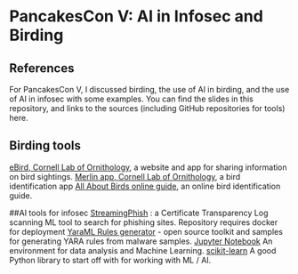 # PancakesCon V: AI in Infosec and Birding
## References
For PancakesCon V, I discussed birding, the use of AI in birding, and the use of AI in infosec with some examples. You can find the slides in this repository, and links to the sources (including GitHub repositories for tools) here.

## Birding tools
[eBird, Cornell Lab of Ornithology](https://ebird.org/home), a website and app for sharing information on bird sightings.
[Merlin app, Cornell Lab of Ornithology](https://merlin.allaboutbirds.org/), a bird identification app 
[All About Birds online guide](https://allaboutbirds.org), an online bird identification guide.

##AI tools for infosec
[StreamingPhish](https://github.com/wesleyraptor/streamingphish) : a Certificate Transparency Log scanning ML tool to search for phishing sites. Repository requires docker for deployment
[YaraML Rules generator](https://github.com/sophos/yaraml_rules) - open source toolkit and samples for generating YARA rules from malware samples.
[Jupyter Notebook](https://jupyter.org/install) An environment for data analysis and Machine Learning.
[scikit-learn](https://scikit-learn.org/stable/_) A good Python library to start off with for working with ML / AI.
